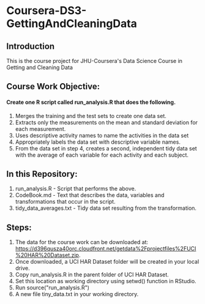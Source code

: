 # Coursera-DS3-GettingAndCleaningData

## Introduction
This is the course project for JHU-Coursera's Data Science Course in Getting and Cleaning Data

## Course Work Objective: 
#### Create one R script called run_analysis.R that does the following. 
1. Merges the training and the test sets to create one data set.
2. Extracts only the measurements on the mean and standard deviation for each measurement. 
3. Uses descriptive activity names to name the activities in the data set
4. Appropriately labels the data set with descriptive variable names. 
5. From the data set in step 4, creates a second, independent tidy data set with the average of each variable for each activity and each subject.

## In this Repository:
1. run_analysis.R - Script that performs the above.  
2. CodeBook.md - Text that describes the data, variables and transformations that occur in the script.
3. tidy_data_averages.txt - Tidy data set resulting from the transformation.

## Steps:
1. The data for the course work can be downloaded at: https://d396qusza40orc.cloudfront.net/getdata%2Fprojectfiles%2FUCI%20HAR%20Dataset.zip.
2. Once downloaded, a UCI HAR Dataset folder will be created in your local drive.
3. Copy run_analysis.R in the parent folder of UCI HAR Dataset. 
3. Set this location as working directory using setwd() function in RStudio.
4. Run source("run_analysis.R")
5. A new file tiny_data.txt in your working directory.